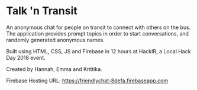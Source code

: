 # Talk 'n Transit
An anonymous chat for people on transit to connect with others on the bus. The application provides prompt topics in order to start conversations, and randomly generated anonymous names. 

Built using HTML, CSS, JS and Firebase in 12 hours at HackIR, a Local Hack Day 2018 event.

Created by Hannah, Emma and Krittika.

Firebase Hosting URL: 
https://friendlychat-8defa.firebaseapp.com

